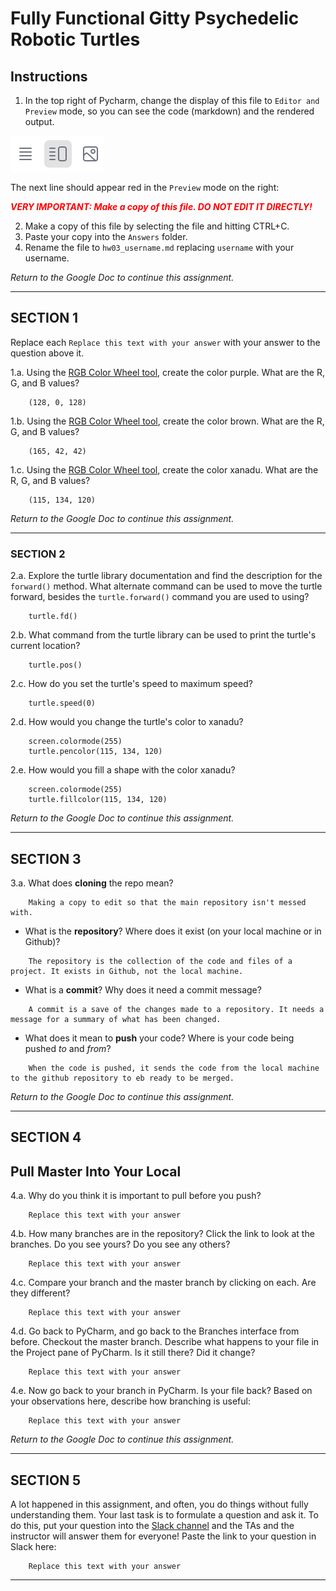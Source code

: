 # Fully Functional Gitty Psychedelic Robotic Turtles

## Instructions

1. In the top right of Pycharm, change the display of this file to 
   `Editor and Preview` mode, so you can see the code (markdown) and the rendered output. 

![Screenshot of "Editor and Preview" mode](split_mode_markdown.png)

The next line should appear red in the `Preview` mode on the right:

**_<span style="color:red">
    VERY IMPORTANT: Make a copy of this file. DO NOT EDIT IT DIRECTLY!
</span>_**

2. Make a copy of this file by selecting the file and hitting CTRL+C. 
3. Paste your copy into the `Answers` folder.
4. Rename the file to `hw03_username.md` replacing `username` with your username.

_Return to the Google Doc to continue this assignment._

---

## SECTION 1

Replace each `Replace this text with your answer` with your answer to the question above it.

1.a. Using the [RGB Color Wheel tool](https://colorspire.com/rgb-color-wheel/), create the color purple. 
     What are the R, G, and B values?

```
    (128, 0, 128)
```

1.b. Using the [RGB Color Wheel tool](https://colorspire.com/rgb-color-wheel/), create the color brown. 
     What are the R, G, and B values? 

```
    (165, 42, 42)
```

1.c. Using the [RGB Color Wheel tool](https://colorspire.com/rgb-color-wheel/), create the color xanadu. 
     What are the R, G, and B values?

```
    (115, 134, 120)
```

_Return to the Google Doc to continue this assignment._

---

### SECTION 2

2.a. Explore the turtle library documentation and find the description for the 
     `forward()` method. What alternate command can be used to move the turtle forward, 
     besides the `turtle.forward()` command you are used to using?

```
    turtle.fd()
```

2.b. What command from the turtle library can be used to print the turtle's current 
   location?
   
```
    turtle.pos()
```

2.c. How do you set the turtle's speed to maximum speed?
   
```
    turtle.speed(0)
```

2.d. How would you change the turtle's color to xanadu? 

```
    screen.colormode(255)
    turtle.pencolor(115, 134, 120)
```

2.e. How would you fill a shape with the color xanadu?

```
    screen.colormode(255)
    turtle.fillcolor(115, 134, 120)
```

_Return to the Google Doc to continue this assignment._

---

## SECTION 3

3.a. What does **cloning** the repo mean?

```
    Making a copy to edit so that the main repository isn't messed with.
```


- What is the **repository**? Where does it exist (on your local machine or in Github)?

```
    The repository is the collection of the code and files of a project. It exists in Github, not the local machine.
```


- What is a **commit**? Why does it need a commit message?

```
    A commit is a save of the changes made to a repository. It needs a message for a summary of what has been changed.
```


- What does it mean to **push** your code? Where is your code being pushed _to_ and _from_?

```
    When the code is pushed, it sends the code from the local machine to the github repository to eb ready to be merged.
```

_Return to the Google Doc to continue this assignment._

---

## SECTION 4

## Pull Master Into Your Local

4.a. Why do you think it is important to pull before you push?

```
    Replace this text with your answer
```

4.b. How many branches are in the repository?
     Click the link to look at the branches. Do you see yours? Do you see any others? 

```
    Replace this text with your answer
```


4.c. Compare your branch and the master branch by clicking on each. Are they different?

```
    Replace this text with your answer
```


4.d. Go back to PyCharm, and go back to the Branches interface from before. Checkout the 
     master branch. Describe what happens to your file in the Project pane of PyCharm. Is it still 
     there? Did it change?

```
    Replace this text with your answer
```


4.e. Now go back to your branch in PyCharm. Is your file back? Based on your observations
     here, describe how branching is useful:

```
    Replace this text with your answer
```

_Return to the Google Doc to continue this assignment._

---

## SECTION 5

A lot happened in this assignment, and often, you do things without fully understanding them. Your last task is to 
formulate a question and ask it. To do this, put your question into the [Slack channel](https://bereacs.slack.com/archives/C3QACGH8R) and the TAs and the 
instructor will answer them for everyone! Paste the link to your question in Slack here:

```
    Replace this text with your answer
```

---